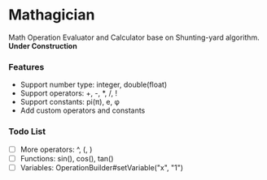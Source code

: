 # Mathagician
Math Operation Evaluator and Calculator base on Shunting-yard algorithm. <br />
**Under Construction**

### Features
- Support number type: integer, double(float)
- Support operators: +, -, *, /, !
- Support constants: pi(π), e, φ
- Add custom operators and constants

### Todo List
- [ ] More operators: ^, (, )
- [ ] Functions: sin(), cos(), tan() 
- [ ] Variables: OperationBuilder#setVariable("x", "1")
